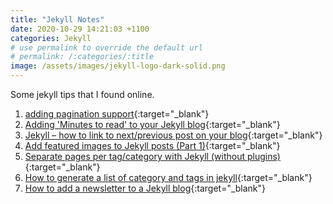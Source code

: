 ```yaml
---
title: "Jekyll Notes"
date: 2020-10-29 14:21:03 +1100
categories: Jekyll
# use permalink to override the default url
# permalink: /:categories/:title
image: /assets/images/jekyll-logo-dark-solid.png
---
```


Some jekyll tips that I found online.

1.  [adding pagination support](https://github.com/prashanthmadi/prashanthmadi.github.io/commit/d09b4351f0a8e34318847f14f854b5be2f06b4d6){:target="\_blank"}
2.  [Adding 'Minutes to read' to your Jekyll blog](https://www.alexrodba.com/2016/04/24/adding-minutes-to-read-to-your-jekyll-blog/){:target="\_blank"}  
3.  [Jekyll – how to link to next/previous post on your blog](https://david.elbe.me/jekyll/2015/06/20/how-to-link-to-next-and-previous-post-with-jekyll.html){:target="\_blank"}  
4. [Add featured images to Jekyll posts (Part 1)](https://www.youtube.com/watch?v=6oKO-7gsM4s){:target="\_blank"}
5. [Separate pages per tag/category with Jekyll (without plugins)](https://christianspecht.de/2014/10/25/separate-pages-per-tag-category-with-jekyll-without-plugins/){:target="\_blank"}
6. [How to generate a list of category and tags in jekyll](https://hyunyoung2.github.io/2016/12/17/Category_And_Tags_In_Jekyll/){:target="\_blank"}
7. [How to add a newsletter to a Jekyll blog](https://medium.com/@davideiaiunese/the-problem-why-a-newsletter-baae4409a526){:target="\_blank"}